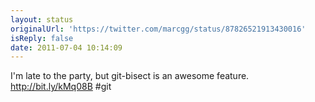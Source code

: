 ```yaml
---
layout: status
originalUrl: 'https://twitter.com/marcgg/status/87826521913430016'
isReply: false
date: 2011-07-04 10:14:09
---
```


I'm late to the party, but git-bisect is an awesome feature. http://bit.ly/kMq08B #git
